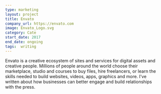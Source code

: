 ```yaml
---
type: marketing
layout: project
title: Envato
company_url: https://envato.com
image: Envato_Logo.svg
category: Cate
start_date: 2017
end_date: ongoing
tags:  writing
---
```


Envato is a creative ecosystem of sites and services for digital assets and creative people. Millions of people around the world choose their marketplace, studio and courses to buy files, hire freelancers, or learn the skills needed to build websites, videos, apps, graphics and more. I've written about how businesses can better engage and build relationships with the press.
